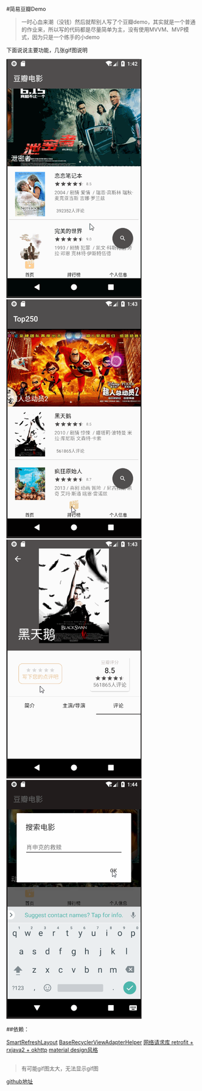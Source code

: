 #简易豆瓣Demo

>一时心血来潮（没钱）然后就帮别人写了个豆瓣demo，其实就是一个普通的作业来，所以写的代码都是尽量简单为主，没有使用MVVM、MVP模式，因为只是一个练手的小demo


下面说说主要功能，几张gif图说明

![1](https://raw.githubusercontent.com/DerrickChanJL/DouBanDemo/master/gifs/1.gif)
![2](https://raw.githubusercontent.com/DerrickChanJL/DouBanDemo/master/gifs/2.gif)
![3](https://raw.githubusercontent.com/DerrickChanJL/DouBanDemo/master/gifs/3.gif)
![4](https://raw.githubusercontent.com/DerrickChanJL/DouBanDemo/master/gifs/4.gif)



##依赖：


[SmartRefreshLayout](https://github.com/scwang90/SmartRefreshLayout/blob/release/README.md)
[BaseRecyclerViewAdapterHelper](https://github.com/CymChad/BaseRecyclerViewAdapterHelper)
[网络请求库 retrofit + rxjava2 + okhttp](https://github.com/DerrickChanJL/DouBanDemo/tree/master/app/src/main/java/com/example/android/douban/network)
[material design风格](http://design.1sters.com/)
##


>有可能gif图太大，无法显示gif图


[github地址](https://github.com/DerrickChanJL/DouBanDemo)

